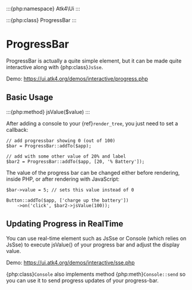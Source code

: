 :::{php:namespace} Atk4\Ui
:::

:::{php:class} ProgressBar
:::

# ProgressBar

ProgressBar is actually a quite simple element, but it can be made quite interactive along with
{php:class}`JsSse`.

Demo: https://ui.atk4.org/demos/interactive/progress.php

## Basic Usage

:::{php:method} jsValue($value)
:::

After adding a console to your {ref}`render_tree`, you just need to set a callback:

```
// add progressbar showing 0 (out of 100)
$bar = ProgressBar::addTo($app);

// add with some other value of 20% and label
$bar2 = ProgressBar::addTo($app, [20, '% Battery']);
```

The value of the progress bar can be changed either before rendering, inside PHP, or after rendering
with JavaScript:

```
$bar->value = 5; // sets this value instead of 0

Button::addTo($app, ['charge up the battery'])
    ->on('click', $bar2->jsValue(100));
```

## Updating Progress in RealTime

You can use real-time element such as JsSse or Console (which relies on JsSse) to execute
jsValue() of your progress bar and adjust the display value.

Demo: https://ui.atk4.org/demos/interactive/sse.php

{php:class}`Console` also implements method {php:meth}`Console::send` so you can use it to send progress
updates of your progress-bar.
